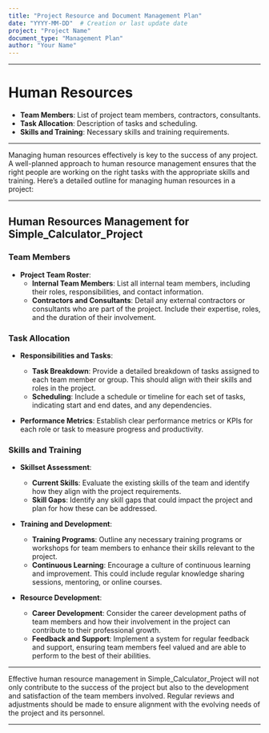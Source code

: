```yaml
---
title: "Project Resource and Document Management Plan"
date: "YYYY-MM-DD"  # Creation or last update date
project: "Project Name"
document_type: "Management Plan"
author: "Your Name"
---
```

---
# Human Resources

- **Team Members**: List of project team members, contractors, consultants.
- **Task Allocation**: Description of tasks and scheduling.
- **Skills and Training**: Necessary skills and training requirements.

---
Managing human resources effectively is key to the success of any project. A well-planned approach to human resource management ensures that the right people are working on the right tasks with the appropriate skills and training. Here’s a detailed outline for managing human resources in a project:

---

## Human Resources Management for Simple_Calculator_Project

### Team Members
- **Project Team Roster**:
  - **Internal Team Members**: List all internal team members, including their roles, responsibilities, and contact information.
  - **Contractors and Consultants**: Detail any external contractors or consultants who are part of the project. Include their expertise, roles, and the duration of their involvement.

### Task Allocation
- **Responsibilities and Tasks**:
  - **Task Breakdown**: Provide a detailed breakdown of tasks assigned to each team member or group. This should align with their skills and roles in the project.
  - **Scheduling**: Include a schedule or timeline for each set of tasks, indicating start and end dates, and any dependencies.

- **Performance Metrics**: Establish clear performance metrics or KPIs for each role or task to measure progress and productivity.

### Skills and Training
- **Skillset Assessment**:
  - **Current Skills**: Evaluate the existing skills of the team and identify how they align with the project requirements.
  - **Skill Gaps**: Identify any skill gaps that could impact the project and plan for how these can be addressed.

- **Training and Development**:
  - **Training Programs**: Outline any necessary training programs or workshops for team members to enhance their skills relevant to the project.
  - **Continuous Learning**: Encourage a culture of continuous learning and improvement. This could include regular knowledge sharing sessions, mentoring, or online courses.

- **Resource Development**:
  - **Career Development**: Consider the career development paths of team members and how their involvement in the project can contribute to their professional growth.
  - **Feedback and Support**: Implement a system for regular feedback and support, ensuring team members feel valued and are able to perform to the best of their abilities.

---

Effective human resource management in Simple_Calculator_Project will not only contribute to the success of the project but also to the development and satisfaction of the team members involved. Regular reviews and adjustments should be made to ensure alignment with the evolving needs of the project and its personnel.

---
